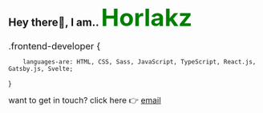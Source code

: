 ## Hey there👋, I am.. <span style="color: green; font-size: 3rem">Horlakz<span>

<font size="4">  .frontend-developer {</font>

        languages-are: HTML, CSS, Sass, JavaScript, TypeScript, React.js, Gatsby.js, Svelte;

}

<font size="3">want to get in touch? click here 👉 [email](mailto:horlakz@protonmail.com)</font>
